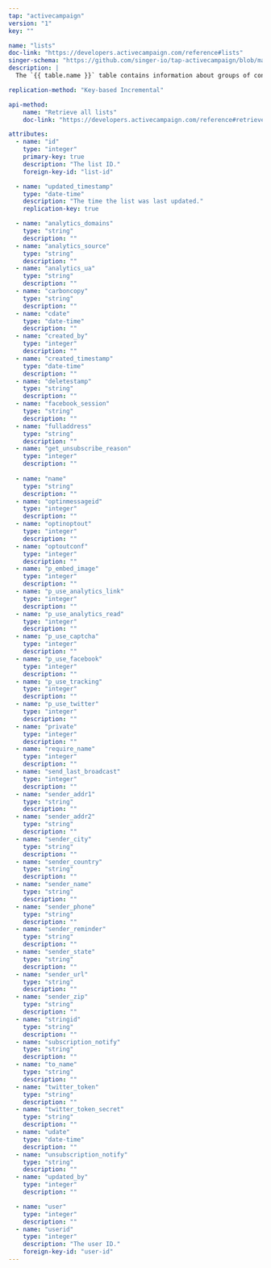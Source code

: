 ```yaml
---
tap: "activecampaign"
version: "1"
key: ""

name: "lists"
doc-link: "https://developers.activecampaign.com/reference#lists"
singer-schema: "https://github.com/singer-io/tap-activecampaign/blob/master/tap_activecampaign/schemas/lists.json"
description: |
  The `{{ table.name }}` table contains information about groups of contacts that campaigns can be sent to in your {{ integration.display_name }} account.

replication-method: "Key-based Incremental"

api-method:
    name: "Retrieve all lists"
    doc-link: "https://developers.activecampaign.com/reference#retrieve-all-lists"

attributes:
  - name: "id"
    type: "integer"
    primary-key: true
    description: "The list ID."
    foreign-key-id: "list-id"

  - name: "updated_timestamp"
    type: "date-time"
    description: "The time the list was last updated."
    replication-key: true

  - name: "analytics_domains"
    type: "string"
    description: ""
  - name: "analytics_source"
    type: "string"
    description: ""
  - name: "analytics_ua"
    type: "string"
    description: ""
  - name: "carboncopy"
    type: "string"
    description: ""
  - name: "cdate"
    type: "date-time"
    description: ""
  - name: "created_by"
    type: "integer"
    description: ""
  - name: "created_timestamp"
    type: "date-time"
    description: ""
  - name: "deletestamp"
    type: "string"
    description: ""
  - name: "facebook_session"
    type: "string"
    description: ""
  - name: "fulladdress"
    type: "string"
    description: ""
  - name: "get_unsubscribe_reason"
    type: "integer"
    description: ""
  
  - name: "name"
    type: "string"
    description: ""
  - name: "optinmessageid"
    type: "integer"
    description: ""
  - name: "optinoptout"
    type: "integer"
    description: ""
  - name: "optoutconf"
    type: "integer"
    description: ""
  - name: "p_embed_image"
    type: "integer"
    description: ""
  - name: "p_use_analytics_link"
    type: "integer"
    description: ""
  - name: "p_use_analytics_read"
    type: "integer"
    description: ""
  - name: "p_use_captcha"
    type: "integer"
    description: ""
  - name: "p_use_facebook"
    type: "integer"
    description: ""
  - name: "p_use_tracking"
    type: "integer"
    description: ""
  - name: "p_use_twitter"
    type: "integer"
    description: ""
  - name: "private"
    type: "integer"
    description: ""
  - name: "require_name"
    type: "integer"
    description: ""
  - name: "send_last_broadcast"
    type: "integer"
    description: ""
  - name: "sender_addr1"
    type: "string"
    description: ""
  - name: "sender_addr2"
    type: "string"
    description: ""
  - name: "sender_city"
    type: "string"
    description: ""
  - name: "sender_country"
    type: "string"
    description: ""
  - name: "sender_name"
    type: "string"
    description: ""
  - name: "sender_phone"
    type: "string"
    description: ""
  - name: "sender_reminder"
    type: "string"
    description: ""
  - name: "sender_state"
    type: "string"
    description: ""
  - name: "sender_url"
    type: "string"
    description: ""
  - name: "sender_zip"
    type: "string"
    description: ""
  - name: "stringid"
    type: "string"
    description: ""
  - name: "subscription_notify"
    type: "string"
    description: ""
  - name: "to_name"
    type: "string"
    description: ""
  - name: "twitter_token"
    type: "string"
    description: ""
  - name: "twitter_token_secret"
    type: "string"
    description: ""
  - name: "udate"
    type: "date-time"
    description: ""
  - name: "unsubscription_notify"
    type: "string"
    description: ""
  - name: "updated_by"
    type: "integer"
    description: ""

  - name: "user"
    type: "integer"
    description: ""
  - name: "userid"
    type: "integer"
    description: "The user ID."
    foreign-key-id: "user-id"
---
```

